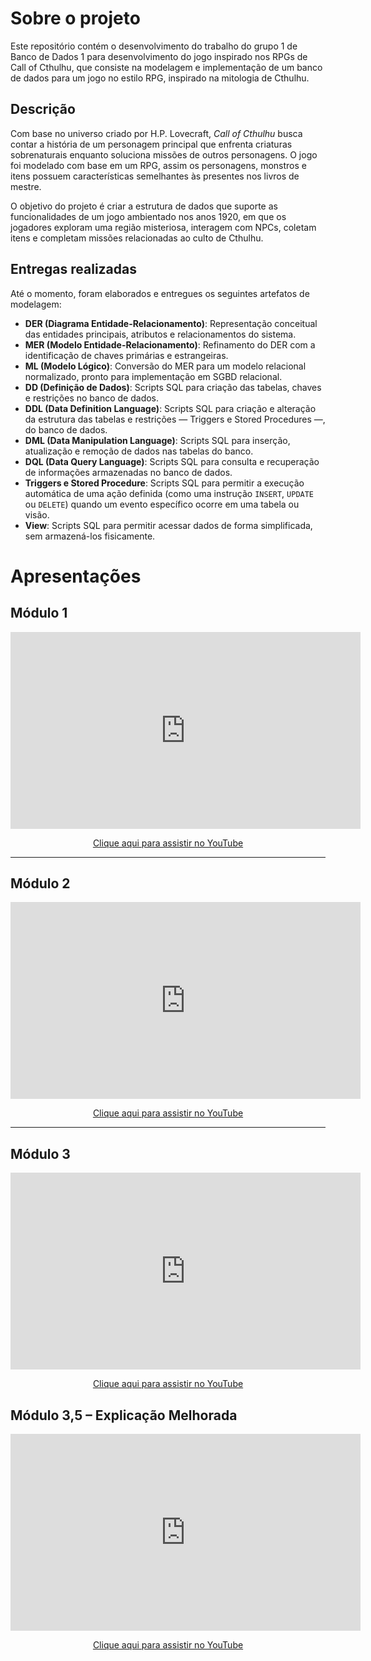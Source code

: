 # Sobre o projeto

Este repositório contém o desenvolvimento do trabalho do grupo 1 de Banco de Dados 1 para desenvolvimento do jogo inspirado nos RPGs de Call of Cthulhu, que consiste na modelagem e implementação de um banco de dados para um jogo no estilo RPG, inspirado na mitologia de Cthulhu.

## Descrição

Com base no universo criado por H.P. Lovecraft, *Call of Cthulhu* busca contar a história de um personagem principal que enfrenta criaturas sobrenaturais enquanto soluciona missões de outros personagens. O jogo foi modelado com base em um RPG, assim os personagens, monstros e itens possuem características semelhantes às presentes nos livros de mestre.

O objetivo do projeto é criar a estrutura de dados que suporte as funcionalidades de um jogo ambientado nos anos 1920, em que os jogadores exploram uma região misteriosa, interagem com NPCs, coletam itens e completam missões relacionadas ao culto de Cthulhu.

## Entregas realizadas

Até o momento, foram elaborados e entregues os seguintes artefatos de modelagem:

- **DER (Diagrama Entidade-Relacionamento)**: Representação conceitual das entidades principais, atributos e relacionamentos do sistema.
- **MER (Modelo Entidade-Relacionamento)**: Refinamento do DER com a identificação de chaves primárias e estrangeiras.
- **ML (Modelo Lógico)**: Conversão do MER para um modelo relacional normalizado, pronto para implementação em SGBD relacional.
- **DD (Definição de Dados)**: Scripts SQL para criação das tabelas, chaves e restrições no banco de dados.
- **DDL (Data Definition Language)**: Scripts SQL para criação e alteração da estrutura das tabelas e restrições — Triggers e Stored Procedures —, do banco de dados.
- **DML (Data Manipulation Language)**: Scripts SQL para inserção, atualização e remoção de dados nas tabelas do banco.
- **DQL (Data Query Language)**: Scripts SQL para consulta e recuperação de informações armazenadas no banco de dados.
- **Triggers e Stored Procedure**: Scripts SQL para permitir a execução automática de uma ação definida (como uma instrução `INSERT`, `UPDATE` ou `DELETE`) quando um evento específico ocorre em uma tabela ou visão.
- **View**: Scripts SQL para permitir acessar dados de forma simplificada, sem armazená-los fisicamente.

# Apresentações
## Módulo 1
<p style="text-align: center">
  <iframe width="560" height="315" src="https://www.youtube.com/embed/3iIDdbY61Yo" title="Entrega módulo 1 de SBD1" frameborder="0" allow="accelerometer; autoplay; clipboard-write; encrypted-media; gyroscope; picture-in-picture; web-share" allowfullscreen></iframe>
</p>

<p style="text-align: center"><a href="https://youtu.be/3iIDdbY61Yo" target="_blank">Clique aqui para assistir no YouTube</a></p>

---

## Módulo 2

<p style="text-align: center">
  <iframe width="560" height="315" src="https://www.youtube.com/embed/y3V--2PIbYU" title="Entrega módulo 2 de SBD1" frameborder="0" allow="accelerometer; autoplay; clipboard-write; encrypted-media; gyroscope; picture-in-picture; web-share" referrerpolicy="strict-origin-when-cross-origin" allowfullscreen></iframe>
</p>

<p style="text-align: center"><a href="https://www.youtube.com/embed/y3V--2PIbYU" target="_blank">Clique aqui para assistir no YouTube</a></p>

---

## Módulo 3

<p style="text-align: center">
  <iframe width="560" height="315" src="https://www.youtube.com/embed/VL6z5giL5TM" title="Entrega módulo 2 de SBD1" frameborder="0" allow="accelerometer; autoplay; clipboard-write; encrypted-media; gyroscope; picture-in-picture; web-share" referrerpolicy="strict-origin-when-cross-origin" allowfullscreen></iframe>
</p>

<p style="text-align: center"><a href="https://www.youtube.com/embed/VL6z5giL5TM" target="_blank">Clique aqui para assistir no YouTube</a></p>

## Módulo 3,5 – Explicação Melhorada

<p style="text-align: center">
  <iframe width="560" height="315" src="https://www.youtube.com/embed/OvTNYiXnkLE" title="Entrega módulo 2 de SBD1" frameborder="0" allow="accelerometer; autoplay; clipboard-write; encrypted-media; gyroscope; picture-in-picture; web-share" referrerpolicy="strict-origin-when-cross-origin" allowfullscreen></iframe>
</p>

<p style="text-align: center"><a href="https://youtu.be/OvTNYiXnkLE" target="_blank">Clique aqui para assistir no YouTube</a></p>
